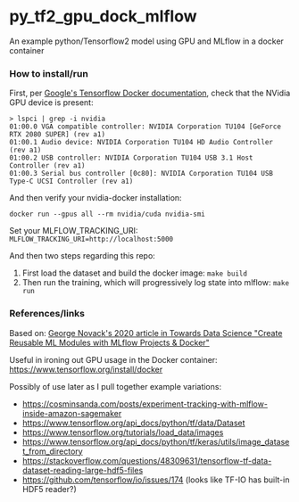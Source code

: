 # py_tf2_gpu_dock_mlflow
An example python/Tensorflow2 model using GPU and MLflow in a docker container

### How to install/run

First, per [Google's Tensorflow Docker documentation](https://www.tensorflow.org/install/docker),
check that the NVidia GPU device is present:
```
> lspci | grep -i nvidia
01:00.0 VGA compatible controller: NVIDIA Corporation TU104 [GeForce RTX 2080 SUPER] (rev a1)
01:00.1 Audio device: NVIDIA Corporation TU104 HD Audio Controller (rev a1)
01:00.2 USB controller: NVIDIA Corporation TU104 USB 3.1 Host Controller (rev a1)
01:00.3 Serial bus controller [0c80]: NVIDIA Corporation TU104 USB Type-C UCSI Controller (rev a1)
```
And then verify your nvidia-docker installation:
```
docker run --gpus all --rm nvidia/cuda nvidia-smi
```
Set your MLFLOW_TRACKING_URI:
`MLFLOW_TRACKING_URI=http://localhost:5000`

And then two steps regarding this repo:

1. First load the dataset and build the docker image:  `make build`
2. Then run the training, which will progressively log state into mlflow:  `make run`



### References/links

Based on:  [George Novack's 2020 article in Towards Data Science "Create Reusable
ML Modules with MLflow Projects & Docker"](
https://towardsdatascience.com/create-reusable-ml-modules-with-mlflow-projects-docker-33cd722c93c4)

Useful in ironing out GPU usage in the Docker container:  <https://www.tensorflow.org/install/docker>

Possibly of use later as I pull together example variations:

* <https://cosminsanda.com/posts/experiment-tracking-with-mlflow-inside-amazon-sagemaker>
* <https://www.tensorflow.org/api_docs/python/tf/data/Dataset>
* <https://www.tensorflow.org/tutorials/load_data/images>
* <https://www.tensorflow.org/api_docs/python/tf/keras/utils/image_dataset_from_directory>
* <https://stackoverflow.com/questions/48309631/tensorflow-tf-data-dataset-reading-large-hdf5-files>
* <https://github.com/tensorflow/io/issues/174>  (looks like TF-IO has built-in HDF5 reader?)

